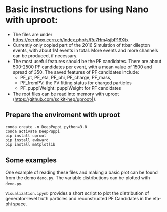 # Basic instructions for using Nano with uproot:

- The files are under https://cernbox.cern.ch/index.php/s/Ru7Hm4sjbP16Xtx
- Currently only copied part of the 2016 Simulation of ttbar dilepton events, with about 1M events in total. More events and more channels can be produced, if necessary.
- The most useful features should be the PF candidates. There are about 500-2500 PF candidates per event, with a mean value of 1500 and spread of 350. The saved features of PF candidates include:
    - PF_pt, PF_eta, PF_phi, PF_charge, PF_mass, 
	- PF_fromPV: the PV fitting status for charged particles
	- PF_puppiWeight: puppiWeight for PF candidates
- The root files can be read into memory with uproot (https://github.com/scikit-hep/uproot4). 

## Prepare the enviroment with uproot
```
conda create -n DeepPuppi python=3.8
conda activate DeepPuppi
pip install uproot
pip install awkward
pip install matplotlib
```

## Some examples
One example of reading these files and making a basic plot can be found from the demo `demo.py`. The variable distributions can be plotted with `demo.py`.

`Visualization.ipynb` provides a short script to plot the distribution of generator-level truth particles and reconstructed PF Candidates in the eta-phi space.
